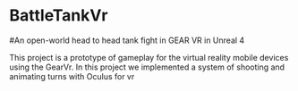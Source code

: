 # BattleTankVr
#An open-world head to head tank fight in GEAR VR in Unreal 4

This project is a prototype of gameplay for the virtual reality mobile devices using the GearVr. In this project we implemented a system of shooting and animating turns with Oculus for vr
